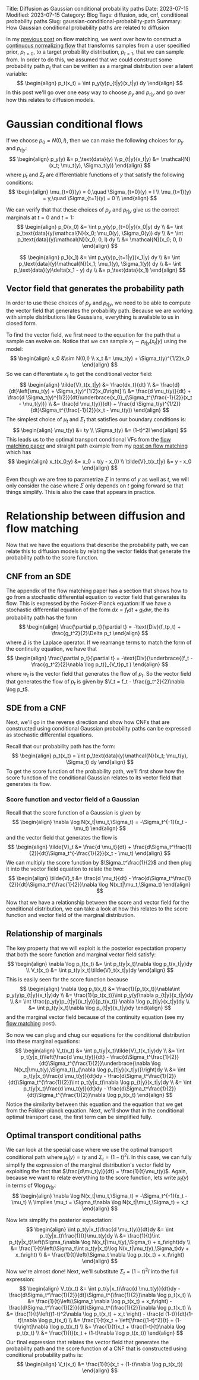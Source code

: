 Title: Diffusion as Gaussian conditional probability paths
Date: 2023-07-15
Modified: 2023-07-15
Category: Blog
Tags: diffusion, sde, cnf, conditional probability paths
Slug: gaussian-conditional-probability-path
Summary: How Gaussian conditional probability paths are related to diffusion

In my [previous post](flow_matching.md) on flow matching, we went over how to construct a [continuous normalizing flow](continuous_normalizing_flows.md) that transforms samples from a user specified prior, $p_{t=0}$, to a target probability distribution, $p_{t=1}$, that we can sample from.  In order to do this, we assumed that we could construct some probability path $p_t$ that can be written as a marginal distribution over a latent variable:
$$
\begin{align}
p_t(x_t) = \int p_y(y)p_{t|y}(x_t|y) dy
\end{align}
$$
In this post we'll go over one easy way to choose $p_y$ and $p_{t|y}$ and go over how this relates to diffusion models.

# Gaussian conditional flows
If we choose $p_0 = N(0,I)$, then we can make the following choices for $p_y$ and $p_{t|y}$:
$$
\begin{align}
p_y(y) &= p_\text{data}(y) \\
p_{t|y}(x_t|y) &= \mathcal{N}(x_t; \mu_t(y), \Sigma_t(y))
\end{align}
$$
where $\mu_t$ and $\Sigma_t$ are differentiable functions of $y$ that satisfy the following conditions:
$$
\begin{align}
\mu_{t=0}(y) = 0,\quad \Sigma_{t=0}(y) = I \\
\mu_{t=1}(y) = y,\quad \Sigma_{t=1}(y) = 0 \\
\end{align}
$$

We can verify that that these choices of $p_y$ and $p_{t|y}$ give us the correct marginals at $t=0$ and $t=1$:
$$
\begin{align}
  p_0(x_0) &= \int p_y(y)p_{t=0|y}(x_0|y) dy \\
  &= \int p_\text{data}(y)\mathcal{N}(x_0; \mu_0(y), \Sigma_0(y)) dy \\
  &= \int p_\text{data}(y)\mathcal{N}(x_0; 0, I) dy \\
  &= \mathcal{N}(x_0; 0, I)
\end{align}
$$

$$
\begin{align}
  p_1(x_1) &= \int p_y(y)p_{t=1|y}(x_1|y) dy \\
  &= \int p_\text{data}(y)\mathcal{N}(x_1; \mu_1(y), \Sigma_1(y)) dy \\
  &= \int p_\text{data}(y)\delta(x_1 - y) dy \\
  &= p_\text{data}(x_1)
\end{align}
$$

## Vector field that generates the probability path
In order to use these choices of $p_y$ and $p_{t|y}$, we need to be able to compute the vector field that generates the probability path.  Because we are working with simple distributions like Gaussians, everything is available to us in closed form.

To find the vector field, we first need to the equation for the path that a sample can evolve on.  Notice that we can sample $x_t \sim p_{t|y}(x_t|y)$ using the model:
$$
\begin{align}
x_0 &\sim N(0,I) \\
x_t &= \mu_t(y) + \Sigma_t(y)^{1/2}x_0
\end{align}
$$
So we can differentiate $x_t$ to get the conditional vector field:
$$
\begin{align}
\tilde{V}_t(x_t|y) &= \frac{dx_t}{dt} \\
&= \frac{d}{dt}\left[\mu_t(y) + \Sigma_t(y)^{1/2}x_0\right] \\
&= \frac{d \mu_t(y)}{dt} + \frac{d \Sigma_t(y)^{1/2}}{dt}\underbrace{x_0}_{\Sigma_t^{\frac{-1}{2}}(x_t - \mu_t(y))} \\
&= \frac{d \mu_t(y)}{dt} + \frac{d \Sigma_t(y)^{1/2}}{dt}\Sigma_t^{\frac{-1}{2}}(x_t - \mu_t(y))
\end{align}
$$
The simplest choice of $\mu_t$ and $\Sigma_t$ that satisfies our boundary conditions is:
$$
\begin{align}
\mu_t(y) &= ty \\
\Sigma_t(y) &= (1-t)^2I
\end{align}
$$
This leads us to the optimal transport conditional VFs from the [flow matching paper](https://arxiv.org/pdf/2210.02747.pdf) and straight path example from my [post on flow matching](flow_matching.md) which has
$$
\begin{align}
  x_t(x_0;y) &= x_0 + t(y - x_0) \\
  \tilde{V}_t(x_t|y) &= y - x_0
\end{align}
$$

Even though we are free to parametrize $\Sigma$ in terms of $y$ as well as $t$, we will only consider the case where $\Sigma$ only depends on $t$ going forward so that things simplify.  This is also the case that appears in practice.


# Relationship between diffusion and flow matching
Now that we have the equations that describe the probability path, we can relate this to diffusion models by relating the vector fields that generate the probability path to the score function.

## CNF from an SDE
The appendix of the flow matching paper has a section that shows how to go from a stochastic differential equation to vector field that generates its flow.  This is expressed by the Fokker-Planck equation:
If we have a stochastic differential equation of the form $dx = f_tdt + g_t dw$, the its probability path has the form
$$
\begin{align}
\frac{\partial p_t}{\partial t} = -\text{Div}(f_tp_t) + \frac{g_t^2}{2}\Delta p_t
\end{align}
$$
where $\Delta$ is the Laplace operator.  If we rearrange terms to match the form of the continuity equation, we have that
$$
\begin{align}
\frac{\partial p_t}{\partial t} = -\text{Div}(\underbrace{(f_t - \frac{g_t^2}{2}\nabla \log p_t)}_{V_t}p_t )
\end{align}
$$
where $w_t$ is the vector field that generates the flow of $p_t$.  So the vector field that generates the flow of $p_t$ is given by $V_t = f_t - \frac{g_t^2}{2}\nabla \log p_t$.

## SDE from a CNF
Next, we'll go in the reverse direction and show how CNFs that are constructed using conditional Gaussian probability paths can be expressed as stochastic differential equations.

Recall that our probability path has the form:
$$
\begin{align}
p_t(x_t) = \int p_\text{data}(y)\mathcal{N}(x_t; \mu_t(y), \Sigma_t) dy
\end{align}
$$
To get the score function of the probability path, we'll first show how the score function of the conditional Gaussian relates to its vector field that generates its flow.

### Score function and vector field of a Gaussian
Recall that the score function of a Gaussian is given by
$$
\begin{align}
  \nabla \log N(x_t|\mu_t,\Sigma_t) = -\Sigma_t^{-1}(x_t - \mu_t)
\end{align}
$$
and the vector field that generates the flow is
$$
\begin{align}
  \tilde{V}_t &= \frac{d \mu_t}{dt} + \frac{d\Sigma_t^\frac{1}{2}}{dt}\Sigma_t^{-\frac{1}{2}}(x_t - \mu_t)
\end{align}
$$
We can multiply the score function by $\Sigma_t^\frac{1}{2}$ and then plug it into the vector field equation to relate the two:
$$
\begin{align}
  \tilde{V}_t &= \frac{d \mu_t}{dt} - \frac{d\Sigma_t^\frac{1}{2}}{dt}\Sigma_t^{\frac{1}{2}}\nabla \log N(x_t|\mu_t,\Sigma_t)
\end{align}
$$

Now that we have a relationship between the score and vector field for the conditional distribution, we can take a look at how this relates to the score function and vector field of the marginal distribution.

## Relationship of marginals
The key property that we will exploit is the posterior expectation property that both the score function and marginal vector field satisfy:
$$
\begin{align}
\nabla \log p_t(x_t) &= \int p_t(y|x_t)\nabla \log p_t(x_t|y)dy \\
V_t(x_t) &= \int p_t(y|x_t)\tilde{V}_t(x_t|y)dy
\end{align}
$$
This is easily seen for the score function because
$$
\begin{align}
\nabla \log p_t(x_t) &= \frac{1}{p_t(x_t)}\nabla\int p_y(y)p_{t|y}(x_t|y)dy \\
&= \frac{1}{p_t(x_t)}\int p_y(y)\nabla p_{t|y}(x_t|y)dy \\
&= \int \frac{p_y(y)p_{t|y}(x_t|y)}{p_t(x_t)} \nabla \log p_{t|y}(x_t|y)dy \\
&= \int p_t(y|x_t)\nabla \log p_{t|y}(x_t|y)dy
\end{align}
$$
and the marginal vector field because of the continuity equation (see my [flow matching](flow_matching.md) post).

So now we can plug and chug our equations for the conditional distribution into these marginal equations:
$$
\begin{align}
  V_t(x_t) &= \int p_t(y|x_t)\tilde{V}_t(x_t|y)dy \\
  &= \int p_t(y|x_t)\left(\frac{d \mu_t(y)}{dt} - \frac{d\Sigma_t^\frac{1}{2}}{dt}\Sigma_t^{\frac{1}{2}}\underbrace{\nabla \log N(x_t|\mu_t(y),\Sigma_t)}_{\nabla \log p_{t|y}(x_t|y)}\right)dy \\
  &= \int p_t(y|x_t)\frac{d \mu_t(y)}{dt}dy - \frac{d\Sigma_t^\frac{1}{2}}{dt}\Sigma_t^{\frac{1}{2}}\int p_t(y|x_t)\nabla \log p_{t|y}(x_t|y)dy \\
  &= \int p_t(y|x_t)\frac{d \mu_t(y)}{dt}dy - \frac{d\Sigma_t^\frac{1}{2}}{dt}\Sigma_t^{\frac{1}{2}}\nabla \log p_t(x_t)
\end{align}
$$
Notice the similarity between this equation and the equation that we get from the Fokker-planck equation.  Next, we'll show that in the conditional optimal transport case, the first term can be simplified fully.

## Optimal transport conditional paths
We can look at the special case where we use the optimal transport conditional path where $\mu_t(y) = ty$ and $\Sigma_t = (1-t)^2I$.  In this case, we can fully simplify the expression of the marginal distribution's vector field by exploiting the fact that $\frac{d\mu_t(y)}{dt} = \frac{1}{t}\mu_t(y)$.  Again, because we want to relate everything to the score function, lets write $\mu_t(y)$ in terms of $\nabla \log p_{t|y}$:
$$
\begin{align}
  \nabla \log N(x_t|\mu_t,\Sigma_t) = -\Sigma_t^{-1}(x_t - \mu_t) \\
  \implies \mu_t = \Sigma_t\nabla \log N(x_t|\mu_t,\Sigma_t) + x_t
\end{align}
$$

Now lets simplify the posterior expectation:
$$
\begin{align}
  \int p_t(y|x_t)\frac{d \mu_t(y)}{dt}dy &= \int p_t(y|x_t)\frac{1}{t}\mu_t(y)dy \\
  &= \frac{1}{t}\int p_t(y|x_t)\left(\Sigma_t\nabla \log N(x_t|\mu_t(y),\Sigma_t) + x_t\right)dy \\
  &= \frac{1}{t}\left(\Sigma_t\int p_t(y|x_t)\log N(x_t|\mu_t(y),\Sigma_t)dy + x_t\right) \\
  &= \frac{1}{t}\left(\Sigma_t \nabla \log p_t(x_t) + x_t\right)
\end{align}
$$
Now we're almost done!  Next, we'll substitute $\Sigma_t = (1-t)^2I$ into the full expression:
$$
\begin{align}
  V_t(x_t) &= \int p_t(y|x_t)\frac{d \mu_t(y)}{dt}dy - \frac{d\Sigma_t^\frac{1}{2}}{dt}\Sigma_t^{\frac{1}{2}}\nabla \log p_t(x_t) \\
  &= \frac{1}{t}\left(\Sigma_t \nabla \log p_t(x_t) + x_t\right) - \frac{d\Sigma_t^\frac{1}{2}}{dt}\Sigma_t^{\frac{1}{2}}\nabla \log p_t(x_t) \\
  &= \frac{1}{t}\left((1-t)^2\nabla \log p_t(x_t) + x_t \right) - \frac{d (1-t)}{dt}(1-t)\nabla \log p_t(x_t) \\
  &= \frac{1}{t}x_t + \left[\frac{(1-t)^2}{t} + (1-t)\right]\nabla \log p_t(x_t) \\
  &= \frac{1}{t}x_t + \frac{1-t}{t}\nabla \log p_t(x_t) \\
  &= \frac{1}{t}(x_t + (1-t)\nabla \log p_t(x_t))
\end{align}
$$
Our final expression that relates the vector field that generates the probability path and the score function of a CNF that is constructed using conditional probability paths is:
$$
\begin{align}
  V_t(x_t) &= \frac{1}{t}(x_t + (1-t)\nabla \log p_t(x_t))
\end{align}
$$